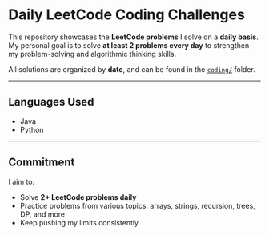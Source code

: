 # Daily LeetCode Coding Challenges

This repository showcases the **LeetCode problems** I solve on a **daily basis**.  
My personal goal is to solve **at least 2 problems every day** to strengthen my problem-solving and algorithmic thinking skills.

All solutions are organized by **date**, and can be found in the [`coding/`](https://github.com/Vasantha-Meghana/repo-coding-challenges/tree/main/coding) folder.

---

## Languages Used

- Java
- Python

---

## Commitment

I aim to:
- Solve **2+ LeetCode problems daily**
- Practice problems from various topics: arrays, strings, recursion, trees, DP, and more
- Keep pushing my limits consistently
